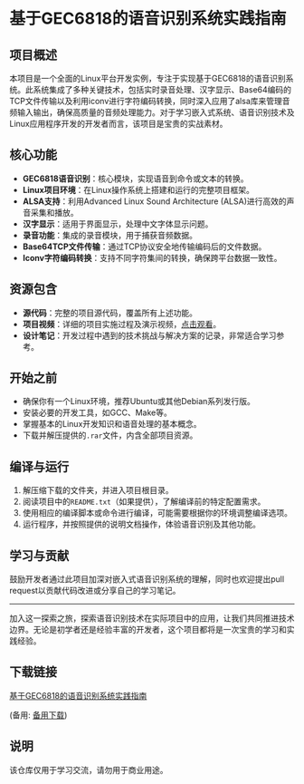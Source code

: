 # 基于GEC6818的语音识别系统实践指南

## 项目概述

本项目是一个全面的Linux平台开发实例，专注于实现基于GEC6818的语音识别系统。此系统集成了多种关键技术，包括实时录音处理、汉字显示、Base64编码的TCP文件传输以及利用iconv进行字符编码转换，同时深入应用了alsa库来管理音频输入输出，确保高质量的音频处理能力。对于学习嵌入式系统、语音识别技术及Linux应用程序开发的开发者而言，该项目是宝贵的实战素材。

## 核心功能

- **GEC6818语音识别**：核心模块，实现语音到命令或文本的转换。
- **Linux项目环境**：在Linux操作系统上搭建和运行的完整项目框架。
- **ALSA支持**：利用Advanced Linux Sound Architecture (ALSA)进行高效的声音采集和播放。
- **汉字显示**：适用于界面显示，处理中文字体显示问题。
- **录音功能**：集成的录音模块，用于捕获音频数据。
- **Base64TCP文件传输**：通过TCP协议安全地传输编码后的文件数据。
- **Iconv字符编码转换**：支持不同字符集间的转换，确保跨平台数据一致性。

## 资源包含

- **源代码**：完整的项目源代码，覆盖所有上述功能。
- **项目视频**：详细的项目实施过程及演示视频，[点击观看](https://www.bilibili.com/video/BV1Dv411C7cZ/)。
- **设计笔记**：开发过程中遇到的技术挑战与解决方案的记录，非常适合学习参考。

## 开始之前

- 确保你有一个Linux环境，推荐Ubuntu或其他Debian系列发行版。
- 安装必要的开发工具，如GCC、Make等。
- 掌握基本的Linux开发知识和语音处理的基本概念。
- 下载并解压提供的`.rar`文件，内含全部项目资源。

## 编译与运行

1. 解压缩下载的文件夹，并进入项目根目录。
2. 阅读项目中的`README.txt`（如果提供），了解编译前的特定配置需求。
3. 使用相应的编译脚本或命令进行编译，可能需要根据你的环境调整编译选项。
4. 运行程序，并按照提供的说明文档操作，体验语音识别及其他功能。

## 学习与贡献

鼓励开发者通过此项目加深对嵌入式语音识别系统的理解，同时也欢迎提出pull request以贡献代码改进或分享自己的学习笔记。

---

加入这一探索之旅，探索语音识别技术在实际项目中的应用，让我们共同推进技术边界。无论是初学者还是经验丰富的开发者，这个项目都将是一次宝贵的学习和实践经验。

## 下载链接
[基于GEC6818的语音识别系统实践指南](https://pan.quark.cn/s/ed7c3bce5ee5) 

(备用: [备用下载](https://pan.baidu.com/s/1KFZs3VNWNMU3X-FT1YXoVQ?pwd=1234))

## 说明

该仓库仅用于学习交流，请勿用于商业用途。
